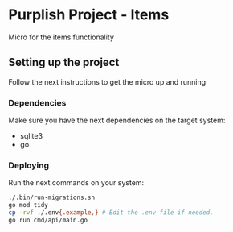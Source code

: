 # Purplish Project - Items

Micro for the items functionality

## Setting up the project

Follow the next instructions to get the micro up and running

### Dependencies

Make sure you have the next dependencies on the target system:

- sqlite3
- go

### Deploying

Run the next commands on your system:

```sh
./.bin/run-migrations.sh
go mod tidy
cp -rvf ./.env{.example,} # Edit the .env file if needed.
go run cmd/api/main.go
```
